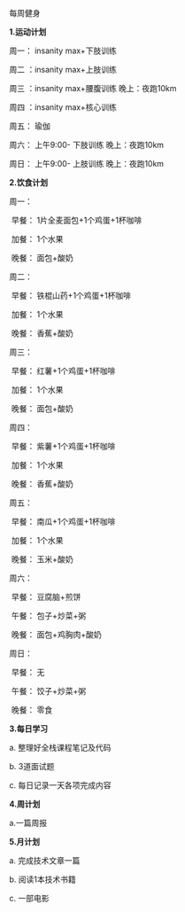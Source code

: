 每周健身



**1.运动计划**

周一： insanity max+下肢训练

周二 ：insanity max+上肢训练          

周三 ：insanity max+腰腹训练    晚上：夜跑10km

周四 ：insanity max+核心训练

周五： 瑜伽

周六： 上午9:00- 下肢训练	晚上：夜跑10km

周日： 上午9:00- 上肢训练    晚上：夜跑10km



**2.饮食计划**

周一：

​		早餐：	1片全麦面包+1个鸡蛋+1杯咖啡

​		加餐：	1个水果

​		晚餐：	面包+酸奶

周二：

​		早餐：	铁棍山药+1个鸡蛋+1杯咖啡

​		加餐：	1个水果

​		晚餐：	香蕉+酸奶

周三：

​		早餐：	红薯+1个鸡蛋+1杯咖啡

​		加餐：	1个水果

​		晚餐：	面包+酸奶

周四：

​		早餐：	紫薯+1个鸡蛋+1杯咖啡

​		加餐：	1个水果

​		晚餐：	香蕉+酸奶

周五：

​		早餐：	南瓜+1个鸡蛋+1杯咖啡

​		加餐：	1个水果

​		晚餐：	玉米+酸奶

周六：

​		早餐：	豆腐脑+煎饼

​		午餐：	包子+炒菜+粥

​		晚餐：	面包+鸡胸肉+酸奶

周日：

​		早餐：	无

​		午餐：	饺子+炒菜+粥

​		晚餐：	零食



**3.每日学习**

a. 整理好全栈课程笔记及代码

b. 3道面试题

c. 每日记录一天各项完成内容



**4.周计划**

a.一篇周报



**5.月计划**

a. 完成技术文章一篇

b. 阅读1本技术书籍

c. 一部电影